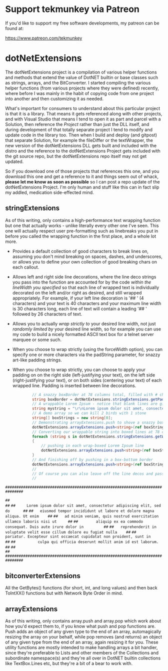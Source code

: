 # Support tekmunkey via Patreon

If you'd like to support my free software developments, my patreon can be found at:

https://www.patreon.com/tekmunkey

# dotNetExtensions

The dotNetExtensions project is a compilation of various helper functions and methods that extend the value of DotNET builtin or base classes such as strings, arrays, and the BitConverter.  I started compiling the various helper functions (from various projects where they were defined) recently, where before I was mainly in the habit of copying code from one project into another and then customizing it as needed.

What's important for consumers to understand about this particular project is that it is a library.  That means it gets referenced along with other projects, and with Visual Studio that means I tend to open it as part and parcel with a Solution, then reference the *Project* rather than just the DLL itself, and during development of that totally separate project I tend to modify and update code in the library too.  Then when I build and deploy (and gitpost) that separate Solution, for example the fileDiffer or the textWrapper, the new version of the dotNetExtensions DLL gets built and included with the distro and the reference to the dotNetExtensions Project gets included with the git source repo, but the dotNetExtensions repo itself may not get updated.

So if you download one of those projects that references this one, and you download this one and get a reference to it and things seem out of whack, **__please let me know as soon as possible__** so I can post a repo update of the dotNetExtensions Project.  I'm only human and stuff like this can in fact slip my addled, medication side-effected mind.

## stringExtensions

As of this writing, only contains a high-performance text wrapping function but one that actually works - unlike literally every other one I've seen.  This one will actually respect user pre-formatting such as linebreaks you put in before you called the wrapping function in the first place, and a whole lot more.

+ Provides a default collection of good characters to break lines on, assuming you don't mind breaking on spaces, dashes, and underscores, or allows you to define your own collection of good breaking chars on each callout.

+ Allows left and right side line decorations, where the line deco strings you pass into the function are accounted for by the code *within the lineWidth you specified* so that each line of wrapped text is individually decorated on the left and/or right as desired, and still wrapped appropriately.  For example, if your left line decoration is '##  ' (4 characters) and your text is 40 characters and your maximum line width is 30 characters long, each line of text will contain a leading '##  ' followed by 26 characters of text.

+ Allows you to actually *wrap strictly to* your desired line width, not just *randomly limited by* your desired line width, so for example you can use my code to build a nicely formatted ASCII text box for a telnet server marquee or some such.

+ When you choose to wrap strictly (using the forceWidth option), you can specify one or more characters via the padString parameter, for snazzy art-like padding strings.  

+ When you choose to wrap strictly, you can choose to apply your padding on on the right side (left-justifying your text), on the left side (right-justifying your text), or on both sides (centering your text) of each wrapped line.  Padding is inserted between line decorations.

```c#
            // A snazzy boxBorder at 78 columns total, filled with # characters
            string boxBorder = dotNetExtensions.stringExtensions.getPaddedLine(string.Empty, 78, true, @"#", 0);
            // A wrappable Lorem Ipsum - notice that blank lines are given full line-width padding and are boxed themselves with line deco on the left and right sides
            string mystring = "\r\nLorem ipsum dolor sit amet, consectetur adipiscing elit, sed do eiusmod tempor incididunt ut labore et dolore magna aliqua. Ut enim ad minim veniam, quis nostrud exercitation ullamco laboris nisi ut aliquip ex ea commodo consequat. Duis aute irure dolor in reprehenderit in voluptate velit esse cillum dolore eu fugiat nulla pariatur. Excepteur sint occaecat cupidatat non proident, sunt in culpa qui officia deserunt mollit anim id est laborum.\r\n";
            // A demo array so we can kill 2 birds with 1 stone
            string[] boxStrings = new string[0];
            // Demonstrating arrayExtensions.push to shove a snazzy box-top border in
            dotNetExtensions.arrayExtensions.push<string>(ref boxStrings, boxBorder);
            // Converting our wrappable string into boxed lines at 78 columns each
            foreach (string s in dotNetExtensions.stringExtensions.getWrappedLines(mystring, 78, @"##  ", @"  ##", null, true, @" ", 0))
            {
                // pushing in each wrap-boxed Lorem Ipsum line
                dotNetExtensions.arrayExtensions.push<string>(ref boxStrings, s);
            }
            // And finishing off by pushing in a box-bottom border
            dotNetExtensions.arrayExtensions.push<string>(ref boxStrings, boxBorder);
            //
            // Of course you can also leave off the line decos and pass the forceWidth parameter a false, and then you just get standard wrapping
            //
```


`##############################################################################`

`##                                                                          ##`
`##     Lorem ipsum dolor sit amet, consectetur adipiscing elit, sed do      ##`
`##   eiusmod tempor incididunt ut labore et dolore magna aliqua. Ut enim    ##`
`##   ad minim veniam, quis nostrud exercitation ullamco laboris nisi ut     ##`
`##        aliquip ex ea commodo consequat. Duis aute irure dolor in         ##`
`##   reprehenderit in voluptate velit esse cillum dolore eu fugiat nulla    ##`
`##    pariatur. Excepteur sint occaecat cupidatat non proident, sunt in     ##`
`##          culpa qui officia deserunt mollit anim id est laborum.          ##`
`##                                                                          ##`
`##############################################################################`


## bitconverterExtensions

All the GetBytes() functions (for short, int, and long values) and then back ToIntXX() functions but with Network Byte Order in mind.

## arrayExtensions

As of this writing, only contains array.push and array.pop which work about how you'd expect them to, if you know what push and pop functions are.  Push adds an object of any given type to the end of an array, automagically resizing the array on your behalf, while pop removes (and returns) an object of any given type from the end of an array, again resizing it for you.  These utility functions are mostly intended to make handling arrays a bit handier, since they're preferable to Lists and other members of the Collections and subordinate namespace(s) and they're all over in DotNET builtin collections like TextBox.Lines etc, but they're a bit of a bear to work with.
